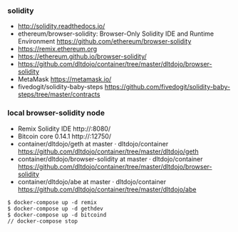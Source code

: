 ### solidity

* http://solidity.readthedocs.io/
* ethereum/browser-solidity: Browser-Only Solidity IDE and Runtime Environment https://github.com/ethereum/browser-solidity
* https://remix.ethereum.org
* https://ethereum.github.io/browser-solidity/
* https://github.com/dltdojo/container/tree/master/dltdojo/browser-solidity
* MetaMask https://metamask.io/
* fivedogit/solidity-baby-steps https://github.com/fivedogit/solidity-baby-steps/tree/master/contracts

### local browser-solidity node

* Remix Solidity IDE http://<VMIP>:8080/
* Bitcoin core 0.14.1 http://<VMIP>:12750/
* container/dltdojo/geth at master · dltdojo/container https://github.com/dltdojo/container/tree/master/dltdojo/geth
* container/dltdojo/browser-solidity at master · dltdojo/container https://github.com/dltdojo/container/tree/master/dltdojo/browser-solidity
* container/dltdojo/abe at master · dltdojo/container https://github.com/dltdojo/container/tree/master/dltdojo/abe

```
$ docker-compose up -d remix
$ docker-compose up -d gethdev
$ docker-compose up -d bitcoind
// docker-compose stop
```